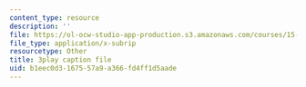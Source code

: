 ```yaml
---
content_type: resource
description: ''
file: https://ol-ocw-studio-app-production.s3.amazonaws.com/courses/15-071-the-analytics-edge-spring-2017/b1eec0d3167557a9a366fd4ff1d5aade_JAmiDL8pBhg.vtt
file_type: application/x-subrip
resourcetype: Other
title: 3play caption file
uid: b1eec0d3-1675-57a9-a366-fd4ff1d5aade
---
```

